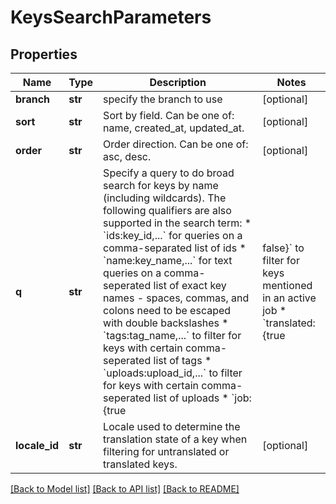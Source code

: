 # KeysSearchParameters

## Properties
Name | Type | Description | Notes
------------ | ------------- | ------------- | -------------
**branch** | **str** | specify the branch to use | [optional] 
**sort** | **str** | Sort by field. Can be one of: name, created_at, updated_at. | [optional] 
**order** | **str** | Order direction. Can be one of: asc, desc. | [optional] 
**q** | **str** | Specify a query to do broad search for keys by name (including wildcards).  The following qualifiers are also supported in the search term:  * &#x60;ids:key_id,...&#x60; for queries on a comma-separated list of ids * &#x60;name:key_name,...&#x60; for text queries on a comma-seperated list of exact key names - spaces, commas, and colons need to be escaped with double backslashes * &#x60;tags:tag_name,...&#x60; to filter for keys with certain comma-seperated list of tags * &#x60;uploads:upload_id,...&#x60; to filter for keys with certain comma-seperated list of uploads * &#x60;job:{true|false}&#x60; to filter for keys mentioned in an active job * &#x60;translated:{true|false}&#x60; for translation status (also requires &#x60;locale_id&#x60; to be specified) * &#x60;updated_at:{&gt;&#x3D;|&lt;&#x3D;}2013-02-21T00:00:00Z&#x60; for date range queries * &#x60;unmentioned_in_upload:upload_id,...&#x60; to filter keys unmentioned within upload. When multiple upload IDs provided, matches only keys not mentioned in **all** uploads  Find more examples [here](/en/api/strings/usage-examples). Please note: If &#x60;tags&#x60; are added to filter the search, the search will be limited to a maximum of 65,536 tagged keys.  | [optional] 
**locale_id** | **str** | Locale used to determine the translation state of a key when filtering for untranslated or translated keys. | [optional] 

[[Back to Model list]](../README.md#documentation-for-models) [[Back to API list]](../README.md#documentation-for-api-endpoints) [[Back to README]](../README.md)


